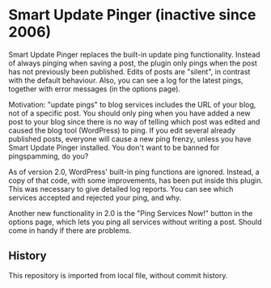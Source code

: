 # Smart Update Pinger (inactive since 2006)

Smart Update Pinger replaces the built-in update ping functionality. Instead of always pinging when saving a post, the plugin only pings when the post has not previously been published. Edits of posts are "silent", in contrast with the default behaviour. Also, you can see a log for the latest pings, together with error messages (in the options page).

Motivation: "update pings" to blog services includes the URL of your blog, not of a specific post. You should only ping when you have added a new post to your blog since there is no way of telling which post was edited and caused the blog tool (WordPress) to ping. If you edit several already published posts, everyone will cause a new ping frenzy, unless you have Smart Update Pinger installed. You don't want to be banned for pingspamming, do you?

As of version 2.0, WordPress' built-in ping functions are ignored. Instead, a copy of that code, with some improvements, has been put inside this plugin. This was necessary to give detailed log reports. You can see which services accepted and rejected your ping, and why.

Another new functionality in 2.0 is the "Ping Services Now!" button in the options page, which lets you ping all services without writing a post. Should come in handy if there are problems.

## History

This repository is imported from local file, without commit history.
